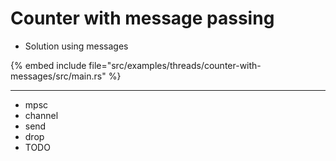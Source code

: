 # Counter with message passing

* Solution using messages

{% embed include file="src/examples/threads/counter-with-messages/src/main.rs" %}


---

* mpsc
* channel
* send
* drop
* TODO


